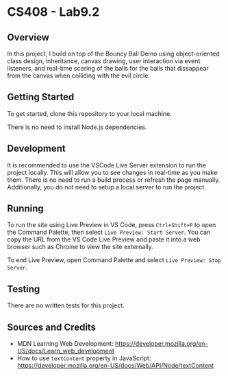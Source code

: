 # CS408 - Lab9.2

## Overview

In this project, I build on top of the Bouncy Ball Demo using object-oriented class design, inheritance, canvas drawing, user interaction via event listeners, and real-time scoring of the balls for the balls that dissappear from the canvas when colliding with the evil circle.

## Getting Started

To get started, clone this repository to your local machine.

There is no need to install Node.js dependencies.

## Development

It is recommended to use the VSCode Live Server extension to run the project
locally. This will allow you to see changes in real-time as you make them. There
is no need to run a build process or refresh the page manually. Additionally,
you do not need to setup a local server to run the project.

## Running

To run the site using Live Preview in VS Code, press `Ctrl+Shift+P` to open the 
Command Palette, then select `Live Preview: Start Server`. You can copy the URL 
from the VS Code Live Preview and paste it into a web browser such as Chrome to 
view the site externally.

To end Live Preview, open Command Palette and select `Live Preview: Stop Server`.

## Testing

There are no written tests for this project.

## Sources and Credits

- MDN Learning Web Development: https://developer.mozilla.org/en-US/docs/Learn_web_development
- How to use `textContent` property in JavaScript: https://developer.mozilla.org/en-US/docs/Web/API/Node/textContent

